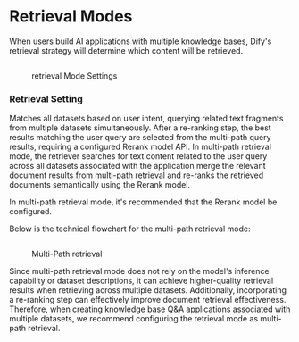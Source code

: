# Retrieval Modes

When users build AI applications with multiple knowledge bases, Dify's retrieval strategy will determine which content will be retrieved.

<figure><img src="https://assets-docs.dify.ai/dify-enterprise-mintlify/en/learn-more/extended-reading/retrieval-augment/a44e23f00203fd85d16b090403f8fb58.png" alt=""><figcaption><p>retrieval Mode Settings</p></figcaption></figure>

### Retrieval Setting

Matches all datasets based on user intent, querying related text fragments from multiple datasets simultaneously. After a re-ranking step, the best results matching the user query are selected from the multi-path query results, requiring a configured Rerank model API. In multi-path retrieval mode, the retriever searches for text content related to the user query across all datasets associated with the application merge the relevant document results from multi-path retrieval and re-ranks the retrieved documents semantically using the Rerank model.

In multi-path retrieval mode, it's recommended that the Rerank model be configured.

Below is the technical flowchart for the multi-path retrieval mode:

<figure><img src="https://assets-docs.dify.ai/dify-enterprise-mintlify/en/learn-more/extended-reading/retrieval-augment/64007d543f1c5c3f2e87d606d79d04d3.png" alt=""><figcaption><p>Multi-Path retrieval</p></figcaption></figure>

Since multi-path retrieval mode does not rely on the model's inference capability or dataset descriptions, it can achieve higher-quality retrieval results when retrieving across multiple datasets. Additionally, incorporating a re-ranking step can effectively improve document retrieval effectiveness. Therefore, when creating knowledge base Q\&A applications associated with multiple datasets, we recommend configuring the retrieval mode as multi-path retrieval.

